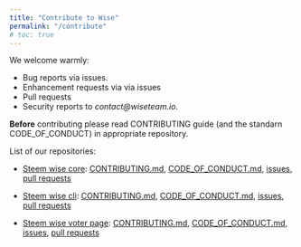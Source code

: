 ```yaml
---
title: "Contribute to Wise"
permalink: "/contribute"
# toc: true
---
```


We welcome warmly:

- Bug reports via issues.
- Enhancement requests via via issues
- Pull requests
- Security reports to _contact@wiseteam.io_.

**Before** contributing please read CONTRIBUTING guide (and the standarn CODE_OF_CONDUCT) in appropriate repository.

List of our repositories:

- [Steem wise core](https://github.com/wise-team/steem-wise-core): [CONTRIBUTING.md](https://github.com/wise-team/steem-wise-core/blob/master/CONTRIBUTING.md), [CODE_OF_CONDUCT.md](https://github.com/wise-team/steem-wise-core/blob/master/CODE_OF_CONDUCT.md), [issues](https://github.com/wise-team/steem-wise-core/issues), [pull requests](https://github.com/wise-team/steem-wise-core/pulls)

- [Steem wise cli](https://github.com/wise-team/steem-wise-cli): [CONTRIBUTING.md](https://github.com/wise-team/steem-wise-cli/blob/master/CONTRIBUTING.md), [CODE_OF_CONDUCT.md](https://github.com/wise-team/steem-wise-cli/blob/master/CODE_OF_CONDUCT.md), [issues](https://github.com/wise-team/steem-wise-cli/issues), [pull requests](https://github.com/wise-team/steem-wise-cli/pulls)

- [Steem wise voter page](https://github.com/wise-team/steem-wise-voter-page): [CONTRIBUTING.md](https://github.com/wise-team/steem-wise-voter-page/blob/master/CONTRIBUTING.md), [CODE_OF_CONDUCT.md](https://github.com/wise-team/steem-wise-voter-page/blob/master/CODE_OF_CONDUCT.md), [issues](https://github.com/wise-team/steem-wise-voter-page/issues), [pull requests](https://github.com/wise-team/steem-wise-voter-page/pulls)

